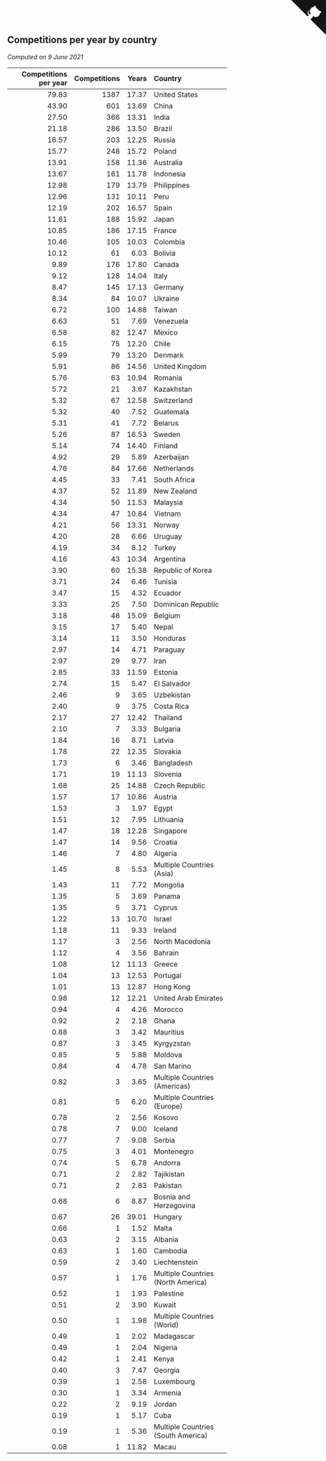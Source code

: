 ## Competitions per year by country

*Computed on  9 June 2021*

| Competitions per year | Competitions | Years | Country |
| ---: | ---: | ---: | :--- |
| 79.83 | 1387 | 17.37 | United States |
| 43.90 | 601 | 13.69 | China |
| 27.50 | 366 | 13.31 | India |
| 21.18 | 286 | 13.50 | Brazil |
| 16.57 | 203 | 12.25 | Russia |
| 15.77 | 248 | 15.72 | Poland |
| 13.91 | 158 | 11.36 | Australia |
| 13.67 | 161 | 11.78 | Indonesia |
| 12.98 | 179 | 13.79 | Philippines |
| 12.96 | 131 | 10.11 | Peru |
| 12.19 | 202 | 16.57 | Spain |
| 11.81 | 188 | 15.92 | Japan |
| 10.85 | 186 | 17.15 | France |
| 10.46 | 105 | 10.03 | Colombia |
| 10.12 | 61 | 6.03 | Bolivia |
| 9.89 | 176 | 17.80 | Canada |
| 9.12 | 128 | 14.04 | Italy |
| 8.47 | 145 | 17.13 | Germany |
| 8.34 | 84 | 10.07 | Ukraine |
| 6.72 | 100 | 14.88 | Taiwan |
| 6.63 | 51 | 7.69 | Venezuela |
| 6.58 | 82 | 12.47 | Mexico |
| 6.15 | 75 | 12.20 | Chile |
| 5.99 | 79 | 13.20 | Denmark |
| 5.91 | 86 | 14.56 | United Kingdom |
| 5.76 | 63 | 10.94 | Romania |
| 5.72 | 21 | 3.67 | Kazakhstan |
| 5.32 | 67 | 12.58 | Switzerland |
| 5.32 | 40 | 7.52 | Guatemala |
| 5.31 | 41 | 7.72 | Belarus |
| 5.26 | 87 | 16.53 | Sweden |
| 5.14 | 74 | 14.40 | Finland |
| 4.92 | 29 | 5.89 | Azerbaijan |
| 4.76 | 84 | 17.66 | Netherlands |
| 4.45 | 33 | 7.41 | South Africa |
| 4.37 | 52 | 11.89 | New Zealand |
| 4.34 | 50 | 11.53 | Malaysia |
| 4.34 | 47 | 10.84 | Vietnam |
| 4.21 | 56 | 13.31 | Norway |
| 4.20 | 28 | 6.66 | Uruguay |
| 4.19 | 34 | 8.12 | Turkey |
| 4.16 | 43 | 10.34 | Argentina |
| 3.90 | 60 | 15.38 | Republic of Korea |
| 3.71 | 24 | 6.46 | Tunisia |
| 3.47 | 15 | 4.32 | Ecuador |
| 3.33 | 25 | 7.50 | Dominican Republic |
| 3.18 | 48 | 15.09 | Belgium |
| 3.15 | 17 | 5.40 | Nepal |
| 3.14 | 11 | 3.50 | Honduras |
| 2.97 | 14 | 4.71 | Paraguay |
| 2.97 | 29 | 9.77 | Iran |
| 2.85 | 33 | 11.59 | Estonia |
| 2.74 | 15 | 5.47 | El Salvador |
| 2.46 | 9 | 3.65 | Uzbekistan |
| 2.40 | 9 | 3.75 | Costa Rica |
| 2.17 | 27 | 12.42 | Thailand |
| 2.10 | 7 | 3.33 | Bulgaria |
| 1.84 | 16 | 8.71 | Latvia |
| 1.78 | 22 | 12.35 | Slovakia |
| 1.73 | 6 | 3.46 | Bangladesh |
| 1.71 | 19 | 11.13 | Slovenia |
| 1.68 | 25 | 14.88 | Czech Republic |
| 1.57 | 17 | 10.86 | Austria |
| 1.53 | 3 | 1.97 | Egypt |
| 1.51 | 12 | 7.95 | Lithuania |
| 1.47 | 18 | 12.28 | Singapore |
| 1.47 | 14 | 9.56 | Croatia |
| 1.46 | 7 | 4.80 | Algeria |
| 1.45 | 8 | 5.53 | Multiple Countries (Asia) |
| 1.43 | 11 | 7.72 | Mongolia |
| 1.35 | 5 | 3.69 | Panama |
| 1.35 | 5 | 3.71 | Cyprus |
| 1.22 | 13 | 10.70 | Israel |
| 1.18 | 11 | 9.33 | Ireland |
| 1.17 | 3 | 2.56 | North Macedonia |
| 1.12 | 4 | 3.56 | Bahrain |
| 1.08 | 12 | 11.13 | Greece |
| 1.04 | 13 | 12.53 | Portugal |
| 1.01 | 13 | 12.87 | Hong Kong |
| 0.98 | 12 | 12.21 | United Arab Emirates |
| 0.94 | 4 | 4.26 | Morocco |
| 0.92 | 2 | 2.18 | Ghana |
| 0.88 | 3 | 3.42 | Mauritius |
| 0.87 | 3 | 3.45 | Kyrgyzstan |
| 0.85 | 5 | 5.88 | Moldova |
| 0.84 | 4 | 4.78 | San Marino |
| 0.82 | 3 | 3.65 | Multiple Countries (Americas) |
| 0.81 | 5 | 6.20 | Multiple Countries (Europe) |
| 0.78 | 2 | 2.56 | Kosovo |
| 0.78 | 7 | 9.00 | Iceland |
| 0.77 | 7 | 9.08 | Serbia |
| 0.75 | 3 | 4.01 | Montenegro |
| 0.74 | 5 | 6.78 | Andorra |
| 0.71 | 2 | 2.82 | Tajikistan |
| 0.71 | 2 | 2.83 | Pakistan |
| 0.68 | 6 | 8.87 | Bosnia and Herzegovina |
| 0.67 | 26 | 39.01 | Hungary |
| 0.66 | 1 | 1.52 | Malta |
| 0.63 | 2 | 3.15 | Albania |
| 0.63 | 1 | 1.60 | Cambodia |
| 0.59 | 2 | 3.40 | Liechtenstein |
| 0.57 | 1 | 1.76 | Multiple Countries (North America) |
| 0.52 | 1 | 1.93 | Palestine |
| 0.51 | 2 | 3.90 | Kuwait |
| 0.50 | 1 | 1.98 | Multiple Countries (World) |
| 0.49 | 1 | 2.02 | Madagascar |
| 0.49 | 1 | 2.04 | Nigeria |
| 0.42 | 1 | 2.41 | Kenya |
| 0.40 | 3 | 7.47 | Georgia |
| 0.39 | 1 | 2.58 | Luxembourg |
| 0.30 | 1 | 3.34 | Armenia |
| 0.22 | 2 | 9.19 | Jordan |
| 0.19 | 1 | 5.17 | Cuba |
| 0.19 | 1 | 5.36 | Multiple Countries (South America) |
| 0.08 | 1 | 11.82 | Macau |


<a href="https://github.com/jonatanklosko/wca_statistics" class="github-corner" aria-label="View source on Github"><svg width="80" height="80" viewBox="0 0 250 250" style="fill:#151513; color:#fff; position: absolute; top: 0; border: 0; right: 0;" aria-hidden="true"><path d="M0,0 L115,115 L130,115 L142,142 L250,250 L250,0 Z"></path><path d="M128.3,109.0 C113.8,99.7 119.0,89.6 119.0,89.6 C122.0,82.7 120.5,78.6 120.5,78.6 C119.2,72.0 123.4,76.3 123.4,76.3 C127.3,80.9 125.5,87.3 125.5,87.3 C122.9,97.6 130.6,101.9 134.4,103.2" fill="currentColor" style="transform-origin: 130px 106px;" class="octo-arm"></path><path d="M115.0,115.0 C114.9,115.1 118.7,116.5 119.8,115.4 L133.7,101.6 C136.9,99.2 139.9,98.4 142.2,98.6 C133.8,88.0 127.5,74.4 143.8,58.0 C148.5,53.4 154.0,51.2 159.7,51.0 C160.3,49.4 163.2,43.6 171.4,40.1 C171.4,40.1 176.1,42.5 178.8,56.2 C183.1,58.6 187.2,61.8 190.9,65.4 C194.5,69.0 197.7,73.2 200.1,77.6 C213.8,80.2 216.3,84.9 216.3,84.9 C212.7,93.1 206.9,96.0 205.4,96.6 C205.1,102.4 203.0,107.8 198.3,112.5 C181.9,128.9 168.3,122.5 157.7,114.1 C157.9,116.9 156.7,120.9 152.7,124.9 L141.0,136.5 C139.8,137.7 141.6,141.9 141.8,141.8 Z" fill="currentColor" class="octo-body"></path></svg></a><style>.github-corner:hover .octo-arm{animation:octocat-wave 560ms ease-in-out}@keyframes octocat-wave{0%,100%{transform:rotate(0)}20%,60%{transform:rotate(-25deg)}40%,80%{transform:rotate(10deg)}}@media (max-width:500px){.github-corner:hover .octo-arm{animation:none}.github-corner .octo-arm{animation:octocat-wave 560ms ease-in-out}}</style>

